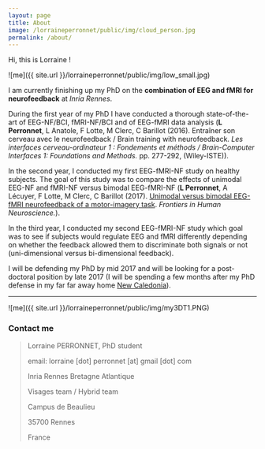 ```yaml
---
layout: page
title: About
image: /lorraineperronnet/public/img/cloud_person.jpg
permalink: /about/
---
```


Hi, this is Lorraine ! 

![me]({{ site.url }}/lorraineperronnet/public/img/low_small.jpg)

I am currently finishing up my PhD on the **combination of EEG and fMRI for neurofeedback** at _Inria Rennes_. 

During the first year of my PhD I have conducted a thorough state-of-the-art of EEG-NF/BCI, fMRI-NF/BCI and of EEG-fMRI data analysis (**L Perronnet**, L Anatole, F Lotte, M Clerc, C Barillot (2016). Entraîner son cerveau avec le neurofeedback / Brain training with neurofeedback. *Les interfaces cerveau-ordinateur 1 : Fondements et méthods / Brain-Computer Interfaces 1: Foundations and Methods.* pp. 277-292, (Wiley-ISTE)).

In the second year, I conducted my first EEG-fMRI-NF study on healthy subjects. The goal of this study was to compare the effects of unimodal EEG-NF and fMRI-NF versus bimodal EEG-fMRI-NF (**L Perronnet**, A Lécuyer, F Lotte, M Clerc, C Barillot (2017).  [Unimodal versus bimodal EEG-fMRI neurofeedback of a motor-imagery task](http://journal.frontiersin.org/article/10.3389/fnhum.2017.00193/full). *Frontiers in Human Neuroscience.*).

In the third year, I conducted my second EEG-fMRI-NF study which goal was to see if subjects would regulate EEG and fMRI differently depending on whether the feedback allowed them to discriminate both signals or not (uni-dimensional versus bi-dimensional feedback).

I will be defending my PhD by mid 2017 and will be looking for a post-doctoral position by late 2017 (I will be spending a few months after my PhD defense in my far far away home [New Caledonia](https://en.wikipedia.org/wiki/New_Caledonia)).

___

![me]({{ site.url }}/lorraineperronnet/public/img/my3DT1.PNG)


### Contact me

> Lorraine PERRONNET, PhD student
>
> email: lorraine [dot] perronnet [at] gmail [dot] com
>
> Inria Rennes Bretagne Atlantique
>
> Visages team / Hybrid team
>
> Campus de Beaulieu
>
> 35700 Rennes
>
> France
